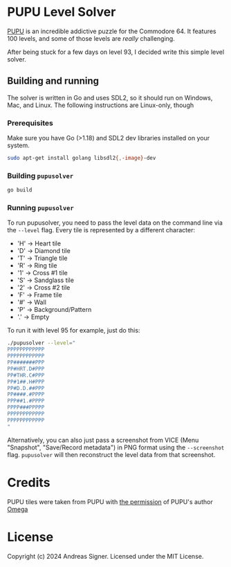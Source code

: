 # PUPU Level Solver

[PUPU](https://www.forum64.de/index.php?thread/151032-pupu-das-neue-highlight-f%C3%BCr-den-c64-ist-da)
is an incredible addictive puzzle for the Commodore 64. It features 100 levels, and some of those
levels are *really* challenging.

After being stuck for a few days on level 93, I decided write this simple level solver.

## Building and running
The solver is written in Go and uses SDL2, so it should run on Windows, Mac, and Linux. The
following instructions are Linux-only, though

### Prerequisites
Make sure you have Go (>1.18) and SDL2 dev libraries installed on your system. 

```bash
sudo apt-get install golang libsdl2{,-image}-dev
```

### Building `pupusolver`
```bash
go build
```

### Running `pupusolver`
To run pupusolver, you need to pass the level data on the command line via the `--level` flag.
Every tile is represented by a different character:

- 'H' -> Heart tile
- 'D' -> Diamond tile
- 'T' -> Triangle tile
- 'R' -> Ring tile
- '1' -> Cross #1 tile
- 'S' -> Sandglass tile
- '2' -> Cross #2 tile
- 'F' -> Frame tile
- '#' -> Wall
- 'P' -> Background/Pattern
- '.' -> Empty

To run it with level 95 for example, just do this:

```bash
./pupusolver --level="
PPPPPPPPPPPP
PPPPPPPPPPPP
PP#######PPP
PP#HRT.D#PPP
PP#THR.C#PPP
PP#1##.H#PPP
PP#D.D.##PPP
PP####.#PPPP
PPP##1.#PPPP
PPPP###PPPPP
PPPPPPPPPPPP
PPPPPPPPPPPP
"
```

Alternatively, you can also just pass a screenshot from VICE (Menu "Snapshot", "Save/Record metadata")
in PNG format using the `--screenshot` flag. `pupusolver` will then reconstruct the level data from 
that screenshot.

# Credits
PUPU tiles were taken from PUPU with [the permission](https://www.forum64.de/index.php?thread/151032-pupu-das-neue-highlight-f%C3%BCr-den-c64-ist-da/&postID=2212822#post2212822) of PUPU's author [Omega](https://www.forum64.de/wcf/index.php?user/27229-omega/)

# License 
Copyright (c) 2024 Andreas Signer.
Licensed under the MIT License.
